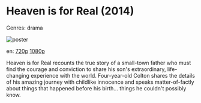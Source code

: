 # Heaven is for Real (2014)

Genres: drama

![poster](http://image.tmdb.org/t/p/w500/70CMoPOVPRzBmZiW0DXSU8Yvukt.jpg)

en:
  [720p](magnet:?xt=urn:btih:05D4DBCDC04BAA8351A1F9A42FF9B6B73AB8404D&tr=udp://glotorrents.pw:6969/announce&tr=udp://tracker.opentrackr.org:1337/announce&tr=udp://torrent.gresille.org:80/announce&tr=udp://tracker.openbittorrent.com:80&tr=udp://tracker.coppersurfer.tk:6969&tr=udp://tracker.leechers-paradise.org:6969&tr=udp://p4p.arenabg.ch:1337&tr=udp://tracker.internetwarriors.net:1337)
  [1080p](magnet:?xt=urn:btih:A7E78AB1BD5015A6F2FDA2317EB6F2C448BDE8A4&tr=udp://glotorrents.pw:6969/announce&tr=udp://tracker.opentrackr.org:1337/announce&tr=udp://torrent.gresille.org:80/announce&tr=udp://tracker.openbittorrent.com:80&tr=udp://tracker.coppersurfer.tk:6969&tr=udp://tracker.leechers-paradise.org:6969&tr=udp://p4p.arenabg.ch:1337&tr=udp://tracker.internetwarriors.net:1337)
  


Heaven is for Real recounts the true story of a small-town father who must find the courage and conviction to share his son's extraordinary, life-changing experience with the world. Four-year-old Colton shares the details of his amazing journey with childlike innocence and speaks matter-of-factly about things that happened before his birth... things he couldn't possibly know.